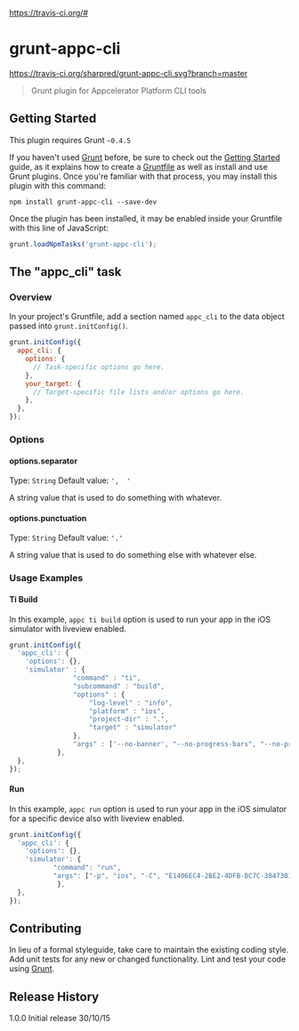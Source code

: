 https://travis-ci.org/#
# grunt-appc-cli
https://travis-ci.org/sharpred/grunt-appc-cli.svg?branch=master
> Grunt plugin for Appcelerator Platform CLI tools

## Getting Started
This plugin requires Grunt `~0.4.5`

If you haven't used [Grunt](http://gruntjs.com/) before, be sure to check out the [Getting Started](http://gruntjs.com/getting-started) guide, as it explains how to create a [Gruntfile](http://gruntjs.com/sample-gruntfile) as well as install and use Grunt plugins. Once you're familiar with that process, you may install this plugin with this command:

```shell
npm install grunt-appc-cli --save-dev
```

Once the plugin has been installed, it may be enabled inside your Gruntfile with this line of JavaScript:

```js
grunt.loadNpmTasks('grunt-appc-cli');
```

## The "appc_cli" task

### Overview
In your project's Gruntfile, add a section named `appc_cli` to the data object passed into `grunt.initConfig()`.

```js
grunt.initConfig({
  appc_cli: {
    options: {
      // Task-specific options go here.
    },
    your_target: {
      // Target-specific file lists and/or options go here.
    },
  },
});
```

### Options

#### options.separator
Type: `String`
Default value: `',  '`

A string value that is used to do something with whatever.

#### options.punctuation
Type: `String`
Default value: `'.'`

A string value that is used to do something else with whatever else.

### Usage Examples

#### Ti Build
In this example, `appc ti build` option is used to run your app in the iOS simulator with liveview enabled.

```js
grunt.initConfig({
  'appc_cli': {
    'options': {},
    'simulator' : {
                "command" : "ti",
                "subcommand" : "build",
                "options" : {
                    "log-level" : "info",
                    "platform" : "ios",
                    "project-dir" : ".",
                    "target" : "simulator"
                },
                "args" : ['--no-banner', "--no-progress-bars", "--no-prompt" ,"--liveview"]
            },
  },
});
```

#### Run

In this example, `appc run` option is used to run your app in the iOS simulator for a specific device also with liveview enabled.

```js
grunt.initConfig({
  'appc_cli': {
    'options': {},
    'simulator': {
           "command": "run",
           "args": ["-p", "ios", "-C", "E1406EC4-2BE2-4DFB-BC7C-38473815E862", "--liveview"]
            },
  },
});
```



## Contributing
In lieu of a formal styleguide, take care to maintain the existing coding style. Add unit tests for any new or changed functionality. Lint and test your code using [Grunt](http://gruntjs.com/).

## Release History
1.0.0 Initial release 30/10/15
